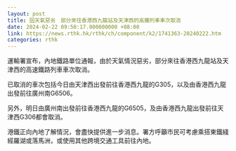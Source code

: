 ```yaml
---
layout: post
title: 因天氣惡劣　部分來往香港西九龍站及天津西的高鐵列車車次取消
date: 2024-02-22 09:50:17.000000000 +08:00
link: https://news.rthk.hk/rthk/ch/component/k2/1741363-20240222.htm
categories: rthk
---
```


運輸署宣布，內地鐵路單位通報，由於天氣情況惡劣，部分來往香港西九龍站及天津西的高速鐵路列車車次取消。

已取消的車次包括今日由天津西出發前往香港西九龍的G305，以及由香港西九龍出發前往廣州南G6506。

另外，明日由廣州南出發前往香港西九龍的G6505，及由香港西九龍出發前往天津西G306都會取消。

港鐵正向內地了解情況，會盡快提供進一步消息。署方呼籲市民可考慮乘搭東鐵綫經羅湖或落馬洲，或使用其他跨境交通工具前往內地。
